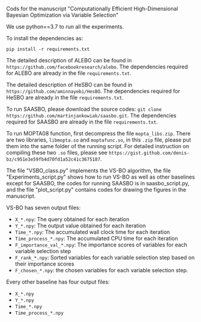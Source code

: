 Cods for the manuscript "Computationally Efficient High-Dimensional Bayesian Optimization via Variable Selection"

We use python==3.7 to run all the experiments. 

To install the dependencies as:

`pip install -r requirements.txt`

The detailed description of ALEBO can be found in `https://github.com/facebookresearch/alebo`. The dependencies required for ALEBO are already in the file `requirements.txt`. 

The detailed description of HeSBO can be found in `https://github.com/aminnayebi/HesBO`. The dependencies required for HeSBO are already in the file `requirements.txt`. 

To run SAASBO, please download the source codes: `git clone https://github.com/martinjankowiak/saasbo.git`. The dependencies required for SAASBO are already in the file `requirements.txt`. 

To run MOPTA08 function, first decompress the file `mopta_libs.zip`. There are two libraries, `libmopta.so` and `moptafunc.so`, in this `.zip` file, please put them into the same folder of the running script. For detailed instruction on compiling these two `.so` files, please see `https://gist.github.com/denis-bz/c951e3e59fb4d70fd1a52c41c3675187`.


The file "VSBO_class.py" implements the VS-BO algorithm, the file "Experiments_script.py" shows how to run VS-BO as well as other baselines except for SAASBO, the codes for running SAASBO is in saasbo_script.py, and the file "plot_script.py" contains codes for drawing the figures in the manuscript. 


VS-BO has seven output files:

* `X_*.npy`: The query obtained for each iteration
* `Y_*.npy`: The output value obtained for each iteration
* `Time_*.npy`: The accumulated wall clock time for each iteration
* `Time_process_*.npy`: The accumulated CPU time for each iteration
* `F_importance_val_*.npy`: The importance scores of variables for each variable selection step
* `F_rank_*.npy`: Sorted variables for each variable selection step based on their importance scores
* `F_chosen_*.npy`: the chosen variables for each variable selection step. 


Every other baseline has four output files: 

* `X_*.npy`
* `Y_*.npy`
* `Time_*.npy`
* `Time_process_*.npy`

